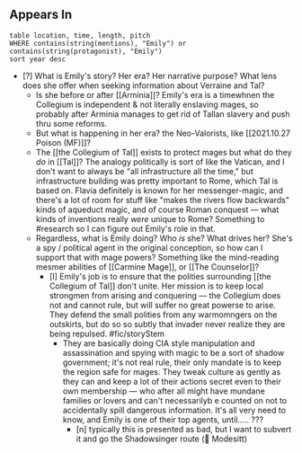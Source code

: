 
## Appears In

```dataview
table location, time, length, pitch
WHERE contains(string(mentions), "Emily") or contains(string(protagonist), "Emily")
sort year desc
```

- [?] What is Emily's story? Her era? Her narrative purpose? What lens does she offer when seeking information about Verraine and Tal? 
	- Is she before or after [[Arminia]]? Emily's era is a timewhnen the Collegium is independent & not literally enslaving mages, so probably after Arminia manages to get rid of Tallan slavery and push thru some reforms. 
	- But what is happening in her era? the Neo-Valorists, like [[2021.10.27 Poison (MF)]]? 
	- The [[the Collegium of Tal]] exists to protect mages but what do they _do_ in [[Tal]]? The analogy politically is sort of like the Vatican, and I don't want to always be "all infrastructure all the time," but infrastructure building was pretty important to Rome, which Tal is based on. Flavia definitely is known for her messenger-magic, and there's a lot of room for stuff like "makes the rivers flow backwards" kinds of aqueduct magic, and of course Roman conquest — what kinds of inventions really _were_ unique to Rome? Something to #research so I can figure out Emily's role in that.
	- Regardless, what is Emily doing? Who _is_ she? What drives her?  She's a spy / political agent in the original conception, so how can I support that with mage powers? Something like the mind-reading mesmer abilities of [[Carmine Mage]], or [[The Counselor]]? 
		- [I] Emily's job is to ensure that the polities surrounding [[the Collegium of Tal]] don't unite. Her mission is to keep local strongmen from arising and conquering — the Collegium does not and cannot rule, but will suffer no great powerse to arise. They defend the small polities from any warmomngers on the outskirts, but do so so subtly that invader never realize they are being repulsed. #fic/storyStem 
			- They are basically doing CIA style manipulation and assassination and spying with magic to be a sort of shadow government; it's not real rule, their only mandate is to keep the region safe for mages. They tweak culture as gently as they can and keep a lot of their actions secret even to their own membership — who after all might have mundane families or lovers and can't necessarilyb e counted on not to accidentally spill dangerous information. It's all very need  to know, and Emily is one of their top agents, until..... ??? 
				- [n] typically this is presented as bad, but I want to subvert it and go the Shadowsinger route (💚 Modesitt)